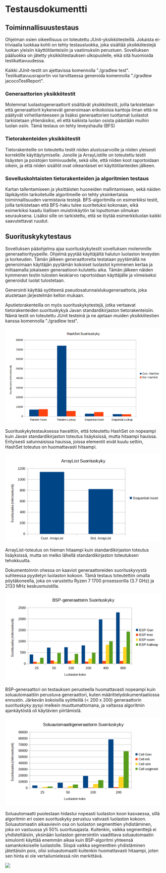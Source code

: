 # Testausdokumentti

## Toiminnallisuustestaus

Ohjelman osien oikeellisuus on toteutettu JUnit-yksikkötesteillä. Jokaista ei-triviaalia luokkaa kohti on tehty
testausluokka, joka sisältää yksikkötestejä luokan yleisiin käyttötilanteisiin ja vaatimuksiin perustuen.
Sovelluksen pääluokka on jätetty yksikkötestauksen ulkopuolelle, eikä sitä huomioida testikattavuudessa.

Kaikki JUnit-testit on ajettavissa komennolla "./gradlew test". Testikattavuusraportin voi tarvittaessa
generoida komennolla "./gradlew jacocoTestReport".

### Generaattorien yksikkötestit

Molemmat luolastogeneraattorit sisältävät yksikkötestit, joilla tarkistetaan että generaattorit kykenevät
generoimaan erikokoisia karttoja ilman että ne päätyvät virhetilanteeseen ja lisäksi generaattorien tuottamat
luolastot tarkistetaan yhtenäisiksi, eli että kaikista luolan osista päästään muihin luolan osiin. Tämä testaus
on tehty leveyshaulla (BFS)

### Tietorakenteiden yksikkötestit

Tietorakenteille on toteutettu testit niiden alustusarvoille ja niiden yleisesti korrektille käyttäytymiselle.
Jonolle ja ArrayListille on toteutettu testit lisäysten ja poistojen toimivuudelle, sekä sille, että niiden
koot raportoidaan oikein, ja että niiden sisällöt ovat oikeanlaiset eri käyttötilanteiden jälkeen.

### Sovelluskohtaisten tietorakenteiden ja algoritmien testaus

Kartan tallentamiseen ja yksittäisten huoneiden mallintamiseen, sekä näiden läpikäyntiin tarkoitetuille algoritmeille
on tehty yksinkertaisia toiminnallisuuden varmistavia testejä. BFS-algoritmilla on esimerkiksi testit, joilla
tarkistetaan että BFS-haku tulee suoritetuksi kokonaan, eikä esimerkiksi kaadu liiallisen muistinkäytön tai
loputtoman silmukan seurauksena. Lisäksi sille on tarkistettu, että se löytää esimerkkiluolan kaikki saavutettavat
ruudut.

## Suorituskykytestaus

Sovelluksen pääohjelma ajaa suorituskykytestit sovelluksen molemmille generaattorityypeille. Ohjelmä pyytää
käyttäjältä halutun luolaston leveyden ja korkeuden. Tämän jälkeen generaattoreita testataan pyytämällä ne 
generoimaan käyttäjän pyytämän kokoiset luolastot kymmenen kertaa ja mittaamalla jokaiseen generaatioon
kulutettu aika. Tämän jälkeen näiden kymmenen testin tulosten keskiarvo raportoidaan käyttäjälle ja viimeiseksi
generoidut luolat tulostetaan.

Generointi käyttää syötteenä pseudosatunnaislukugeneraattoria, joka alustetaan järjestelmän kellon mukaan.

Aputietorakenteilla on myös suorituskykytestejä, jotka vertaavat tietorakenteiden suorituskykyä Javan standardikirjaston
tietorakenteisiin. Nämä testit on toteutettu JUnit testeinä ja ne ajetaan muiden yksikkötestien kanssa komennolla
"./gradlew test".

![](https://github.com/TheSamsai/tiralabra-2019-luolastogeneraattorivertailu/blob/master/docs/HashSet-suorituskyky.png)

Suorituskykytestauksessa havaittiin, että toteutettu HashSet on nopeampi kuin Javan standardikirjaston toteutus
lisäyksissä, mutta hitaampi hauissa. Erityisesti satunnaisissa hauissa, joissa elementit eivät kuulu settiin,
HashSet toteutus on huomattavasti hitaampi.

![](https://github.com/TheSamsai/tiralabra-2019-luolastogeneraattorivertailu/blob/master/docs/ArrayList-suorituskyky.png)

ArrayList-toteutus on hieman hitaampi kuin standardikirjaston toteutus lisäyksissä, mutta on melko lähellä
standardikirjaston toteutuksen tehokkuutta.

Dokumentoinnin ohessa on kaaviot generaattoreiden suorituskyvystä suhteessa pyydetyn luolaston kokoon. Tämä
testaus toteutettiin omalla pöytäkoneella, joka on varustettu Ryzen 7 1700 prosessorilla (3.7 GHz) ja 2133 MHz 
keskusmuistilla.

![](https://github.com/TheSamsai/tiralabra-2019-luolastogeneraattorivertailu/blob/master/docs/BSP-generaattori-suorituskyky.png)

BSP-generaattori on testauksen perusteella huomattavasti nopeampi kuin soluautomaattiin perustuva generaattori,
kuten määrittelydokumentaatiossa ennustin. Järkevän kokoisilla syötteillä (< 200 x 200) generaattorin suorituskyky
pysyi melkein muuttumattomana, ja valtaosa algoritmin ajankäytöstä oli käytävien piirtämistä.

![](https://github.com/TheSamsai/tiralabra-2019-luolastogeneraattorivertailu/blob/master/docs/Cell-generaattori-suorituskyky.png)

Soluautomaatti puolestaan hidastui nopeasti luolaston koon kasvaessa, sillä algoritmin eri osien suorituskyky
perustuu vahvasti luolaston kokoon. Soluautomaatin aikaavievin osa on luolaston segmenttien yhdistäminen, joka
on vastuussa yli 50% suoritusajasta. Kuitenkin, vaikka segmenttejä ei yhdisteltäisiin, yksinään luolaston
generointiin vaadittava soluautomaatin simulointi käyttää enemmän aikaa kuin BSP-algoritmi yhteensä samankokoiselle
luolastolle. Siispä vaikka segmenttien yhdistäminen jätettäisiin pois, olisi soluautomaatti kuitenkin huomattavasti
hitaampi, joten sen hinta ei ole vertailumielessä niin merkittävä.

![](https://github.com/TheSamsai/tiralabra-2019-luolastogeneraattorivertailu/blob/master/docs/Cell-generaattori-suorituskyky-ilman-segmenttej%C3%A4.png)
